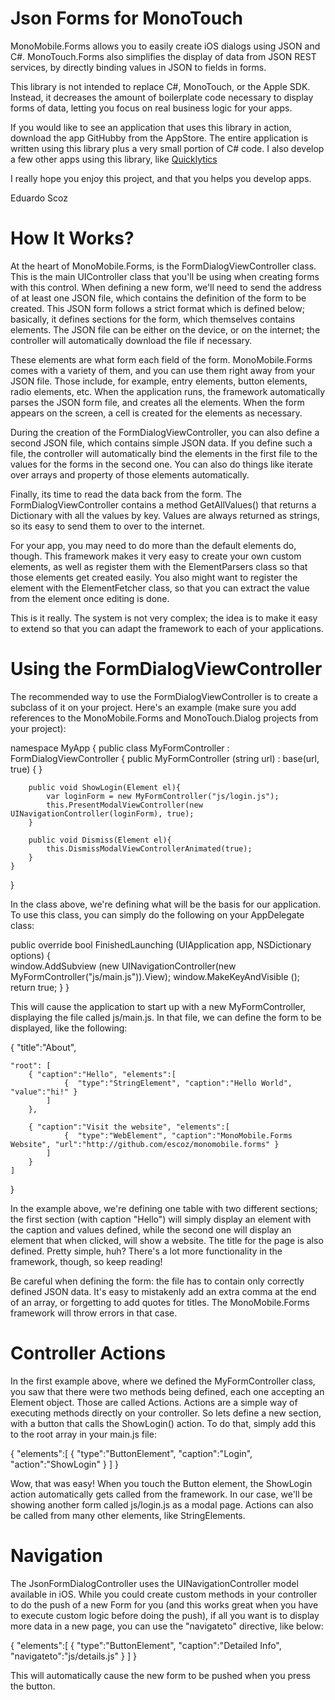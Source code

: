 Json Forms for MonoTouch
========================

MonoMobile.Forms allows you to easily create iOS dialogs using JSON and C#. MonoTouch.Forms also simplifies
the display of data from JSON REST services, by directly binding values in JSON to fields in forms.

This library is not intended to replace C#, MonoTouch, or the Apple SDK. Instead, it decreases
the amount of boilerplate code necessary to display forms of data, letting you focus on real
business logic for your apps.

If you would like to see an application that uses this library in action, download the app GitHubby from the
AppStore. The entire application is written using this library plus a very small portion of C# code. I 
also develop a few other apps using this library, like [Quicklytics](http://itunes.apple.com/us/app/quicklytics-google-analytics/id354890919?mt=8)

I really hope you enjoy this project, and that you helps you develop apps.

Eduardo Scoz

How It Works?
========================

At the heart of MonoMobile.Forms, is the FormDialogViewController class. This is the main UIController class that
you'll be using when creating forms with this control. When defining a new form, we'll need to send the address of
at least one JSON file, which contains the definition of the form to be created. This JSON form follows a strict format
which is defined below; basically, it defines sections for the form, which themselves contains elements. The JSON
file can be either on the device, or on the internet; the controller will automatically download the file if necessary.

These elements are what form each field of the form. MonoMobile.Forms comes with a variety of them, and you can use them
right away from your JSON file. Those include, for example, entry elements, button elements, radio elements, etc. When 
the application runs, the framework automatically parses the JSON form file, and creates all the elements. When
the form appears on the screen, a cell is created for the elements as necessary.

During the creation of the FormDialogViewController, you can also define a second JSON file, which contains simple JSON data.
If you define such a file, the controller will automatically bind the elements in the first file to the values for the forms
in the second one. You can also do things like iterate over arrays and property of those elements automatically.

Finally, its time to read the data back from the form. The FormDialogViewController contains a method GetAllValues() that
returns a Dictionary with all the values by key. Values are always returned as strings, so its easy to
send them to over to the internet. 

For your app, you may need to do more than the default elements do, though. This framework makes it very easy to create your
own custom elements, as well as register them with the ElementParsers class so that those elements get created easily. 
You also might want to register the element with the ElementFetcher class, so that you can extract the value from the element
once editing is done.

This is it really. The system is not very complex; the idea is to make it easy to extend so that you can adapt the framework
to each of your applications.

Using the FormDialogViewController
========================

The recommended way to use the FormDialogViewController is to create a subclass of it on your project. Here's an example 
(make sure you add references to the MonoMobile.Forms and MonoTouch.Dialog projects from your project):

namespace MyApp
{
	public class MyFormController : FormDialogViewController
	{
		public MyFormController (string url) : base(url, true)
		{
		}
		
		public void ShowLogin(Element el){
			var loginForm = new MyFormController("js/login.js");
			this.PresentModalViewController(new UINavigationController(loginForm), true);
		}
		
		public void Dismiss(Element el){
			this.DismissModalViewControllerAnimated(true);
		}
	}
}

In the class above, we're defining what will be the basis for our application. To use this class, you can simply do 
the following on your AppDelegate class:

public override bool FinishedLaunching (UIApplication app, NSDictionary options)
	{		
		window.AddSubview (new UINavigationController(new MyFormController("js/main.js")).View);
		window.MakeKeyAndVisible ();
		return true;
	}
}

This will cause the application to start up with a new MyFormController, displaying the file called js/main.js. In 
that file, we can define the form to be displayed, like the following:

{
	"title":"About",
	
	"root": [
		{ "caption":"Hello", "elements":[
				{  "type":"StringElement", "caption":"Hello World", "value":"hi!" }
			]
		},

		{ "caption":"Visit the website", "elements":[
				{  "type":"WebElement", "caption":"MonoMobile.Forms Website", "url":"http://github.com/escoz/monomobile.forms" }
			]
		}
	]
}

In the example above, we're defining one table with two different sections; the first section (with caption "Hello") will
simply display an element with the caption and values defined, while the second one will display an element that when
clicked, will show a website. The title for the page is also defined. Pretty simple, huh? There's a lot more functionality
in the framework, though, so keep reading!

Be careful when defining the form: the file has to contain only correctly defined JSON data. It's easy to 
mistakenly add an extra comma at the end of an array, or forgetting to add quotes for titles. 
The MonoMobile.Forms framework will throw errors in that case.

Controller Actions
==================
In the first example above, where we defined the MyFormController class, you saw that there were two methods being defined, each
one accepting an Element object. Those are called Actions. Actions are a simple way of executing methods directly on your controller.
So lets define a new section, with a button that calls the ShowLogin() action. To do that, simply add this to the root
array in your main.js file:

{ "elements":[
		{ "type":"ButtonElement", "caption":"Login", "action":"ShowLogin" }
	]
}

Wow, that was easy! When you touch the Button element, the ShowLogin action automatically gets called from the framework. In our case,
we'll be showing another form called js/login.js as a modal page. Actions can also be called from many other elements, like StringElements.

Navigation
==================
The JsonFormDialogController uses the UINavigationController model available in iOS. While you could create custom methods in your
controller to do the push of a new Form for you (and this works great when you have to execute custom logic before doing the push), 
if all you want is to display more data in a new page, you can use the "navigateto" directive, like below:

{ "elements":[
		{ "type":"ButtonElement", "caption":"Detailed Info", "navigateto":"js/details.js" }
	]
}

This will automatically cause the new form to be pushed when you press the button.



